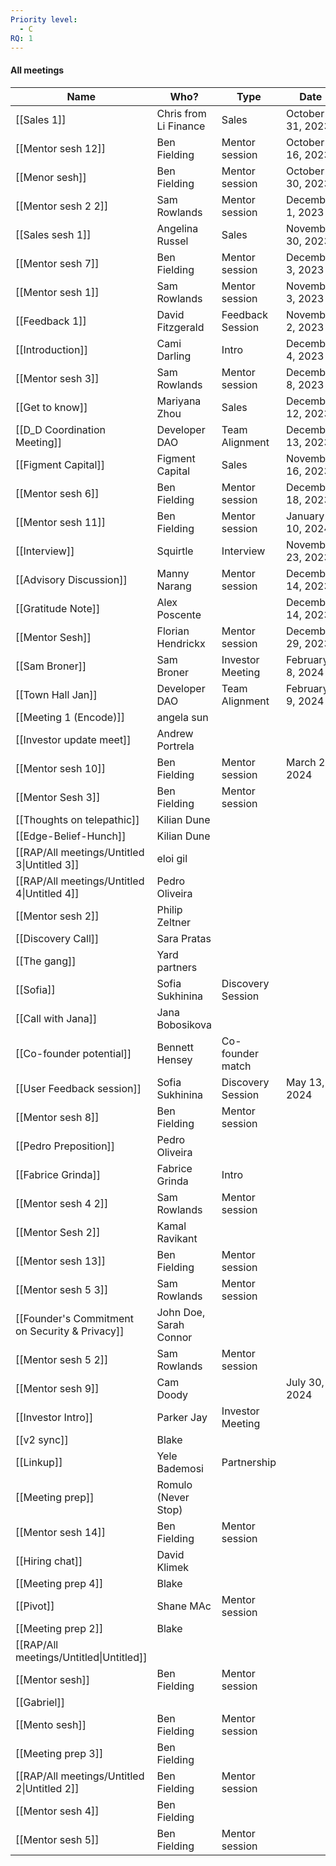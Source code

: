 ```yaml
---
Priority level:
  - C
RQ: 1
---
```

#### All meetings

|Name|Who?|Type|Date|
|---|---|---|---|
|[[Sales 1]]|Chris from Li Finance|Sales|October 31, 2023|
|[[Mentor sesh 12]]|Ben Fielding|Mentor session|October 16, 2023|
|[[Menor sesh]]|Ben Fielding|Mentor session|October 30, 2023|
|[[Mentor sesh 2 2]]|Sam Rowlands|Mentor session|December 1, 2023|
|[[Sales sesh 1]]|Angelina Russel|Sales|November 30, 2023|
|[[Mentor sesh 7]]|Ben Fielding|Mentor session|December 3, 2023|
|[[Mentor sesh 1]]|Sam Rowlands|Mentor session|November 3, 2023|
|[[Feedback 1]]|David Fitzgerald|Feedback Session|November 2, 2023|
|[[Introduction]]|Cami Darling|Intro|December 4, 2023|
|[[Mentor sesh 3]]|Sam Rowlands|Mentor session|December 8, 2023|
|[[Get to know]]|Mariyana Zhou|Sales|December 12, 2023|
|[[D_D Coordination Meeting]]|Developer DAO|Team Alignment|December 13, 2023|
|[[Figment Capital]]|Figment Capital|Sales|November 16, 2023|
|[[Mentor sesh 6]]|Ben Fielding|Mentor session|December 18, 2023|
|[[Mentor sesh 11]]|Ben Fielding|Mentor session|January 10, 2024|
|[[Interview]]|Squirtle|Interview|November 23, 2023|
|[[Advisory Discussion]]|Manny Narang|Mentor session|December 14, 2023|
|[[Gratitude Note]]|Alex Poscente||December 14, 2023|
|[[Mentor Sesh]]|Florian Hendrickx|Mentor session|December 29, 2023|
|[[Sam Broner]]|Sam Broner|Investor Meeting|February 8, 2024|
|[[Town Hall Jan]]|Developer DAO|Team Alignment|February 9, 2024|
|[[Meeting 1 (Encode)]]|angela sun|||
|[[Investor update meet]]|Andrew Portrela|||
|[[Mentor sesh 10]]|Ben Fielding|Mentor session|March 28, 2024|
|[[Mentor Sesh 3]]|Ben Fielding|Mentor session||
|[[Thoughts on telepathic]]|Kilian Dune|||
|[[Edge-Belief-Hunch]]|Kilian Dune|||
|[[RAP/All meetings/Untitled 3\|Untitled 3]]|eloi gil|||
|[[RAP/All meetings/Untitled 4\|Untitled 4]]|Pedro Oliveira|||
|[[Mentor sesh 2]]|Philip Zeltner|||
|[[Discovery Call]]|Sara Pratas|||
|[[The gang]]|Yard partners|||
|[[Sofia]]|Sofia Sukhinina|Discovery Session||
|[[Call with Jana]]|Jana Bobosikova|||
|[[Co-founder potential]]|Bennett Hensey|Co-founder match||
|[[User Feedback session]]|Sofia Sukhinina|Discovery Session|May 13, 2024|
|[[Mentor sesh 8]]|Ben Fielding|Mentor session||
|[[Pedro Preposition]]|Pedro Oliveira|||
|[[Fabrice Grinda]]|Fabrice Grinda|Intro||
|[[Mentor sesh 4 2]]|Sam Rowlands|Mentor session||
|[[Mentor Sesh 2]]|Kamal Ravikant|||
|[[Mentor sesh 13]]|Ben Fielding|Mentor session||
|[[Mentor sesh 5 3]]|Sam Rowlands|Mentor session||
|[[Founder's Commitment on Security & Privacy]]|John Doe, Sarah Connor|||
|[[Mentor sesh 5 2]]|Sam Rowlands|Mentor session||
|[[Mentor sesh 9]]|Cam Doody||July 30, 2024|
|[[Investor Intro]]|Parker Jay|Investor Meeting||
|[[v2 sync]]|Blake|||
|[[Linkup]]|Yele Bademosi|Partnership||
|[[Meeting prep]]|Romulo (Never Stop)|||
|[[Mentor sesh 14]]|Ben Fielding|Mentor session||
|[[Hiring chat]]|David Klimek|||
|[[Meeting prep 4]]|Blake|||
|[[Pivot]]|Shane MAc|Mentor session||
|[[Meeting prep 2]]|Blake|||
|[[RAP/All meetings/Untitled\|Untitled]]||||
|[[Mentor sesh]]|Ben Fielding|Mentor session||
|[[Gabriel]]||||
|[[Mento sesh]]|Ben Fielding|Mentor session||
|[[Meeting prep 3]]|Ben Fielding|||
|[[RAP/All meetings/Untitled 2\|Untitled 2]]|Ben Fielding|Mentor session||
|[[Mentor sesh 4]]|Ben Fielding|||
|[[Mentor sesh 5]]|Ben Fielding|Mentor session||